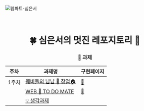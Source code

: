 ![웹파트-심은서](https://user-images.githubusercontent.com/79238676/227774983-4e301739-e4f5-4960-8369-eb12d88a8ae8.png)

<br />

<div align=center>

# 🍀 심은서의 멋진 레포지토리 💩

### 🥸 과제

| 주차  | 과제명 | 구현페이지 |
| ----- | ---- | --- |
| 1주차 | [웨비들의 냠냠 🍰 창업🏠](https://github.com/GO-SOPT-WEB/EunSeoSim/pull/1) | [🔗](https://simeunseo.github.io/sopt32/week1/assign3/index.html) |
|  | [WEB 💛 TO DO MATE](https://github.com/GO-SOPT-WEB/EunSeoSim/pull/2) | [🔗](https://simeunseo.github.io/sopt32/week1/assign4/index.html) |
|  | [💡 생각과제](https://github.com/GO-SOPT-WEB/EunSeoSim/pull/3) | |

</div>
